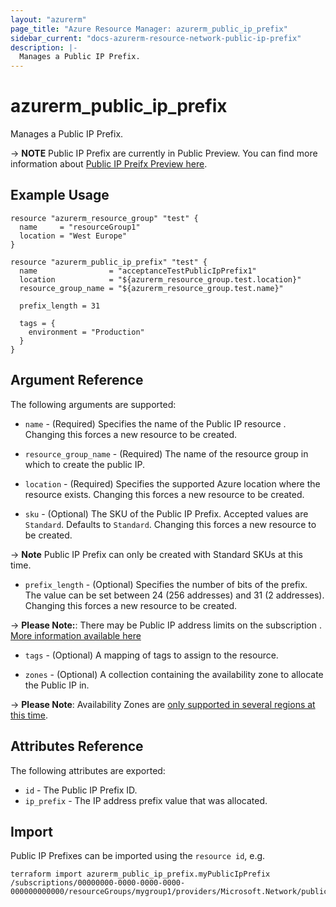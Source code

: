 ```yaml
---
layout: "azurerm"
page_title: "Azure Resource Manager: azurerm_public_ip_prefix"
sidebar_current: "docs-azurerm-resource-network-public-ip-prefix"
description: |-
  Manages a Public IP Prefix.
---
```


# azurerm_public_ip_prefix

Manages a Public IP Prefix.

-> **NOTE** Public IP Prefix are currently in Public Preview. You can find more information about [Public IP Preifx Preview here](https://docs.microsoft.com/en-us/azure/virtual-network/public-ip-address-prefix).

## Example Usage

```hcl
resource "azurerm_resource_group" "test" {
  name     = "resourceGroup1"
  location = "West Europe"
}

resource "azurerm_public_ip_prefix" "test" {
  name                = "acceptanceTestPublicIpPrefix1"
  location            = "${azurerm_resource_group.test.location}"
  resource_group_name = "${azurerm_resource_group.test.name}"

  prefix_length = 31

  tags = {
    environment = "Production"
  }
}
```

## Argument Reference

The following arguments are supported:

* `name` - (Required) Specifies the name of the Public IP resource . Changing this forces a new resource to be created.

* `resource_group_name` - (Required) The name of the resource group in which to create the public IP.

* `location` - (Required) Specifies the supported Azure location where the resource exists. Changing this forces a new resource to be created.

* `sku` - (Optional) The SKU of the Public IP Prefix. Accepted values are `Standard`. Defaults to `Standard`. Changing this forces a new resource to be created.

-> **Note** Public IP Prefix can only be created with Standard SKUs at this time.

* `prefix_length` - (Optional) Specifies the number of bits of the prefix. The value can be set between 24 (256 addresses) and 31 (2 addresses). Changing this forces a new resource to be created.

-> **Please Note:**: There may be Public IP address limits on the subscription . [More information available here](https://docs.microsoft.com/en-us/azure/azure-subscription-service-limits?toc=%2fazure%2fvirtual-network%2ftoc.json#publicip-address)

* `tags` - (Optional) A mapping of tags to assign to the resource.

* `zones` - (Optional) A collection containing the availability zone to allocate the Public IP in.

-> **Please Note**: Availability Zones are [only supported in several regions at this time](https://docs.microsoft.com/en-us/azure/availability-zones/az-overview).

## Attributes Reference

The following attributes are exported:

* `id` - The Public IP Prefix ID.
* `ip_prefix` - The IP address prefix value that was allocated.

## Import

Public IP Prefixes can be imported using the `resource id`, e.g.

```shell
terraform import azurerm_public_ip_prefix.myPublicIpPrefix /subscriptions/00000000-0000-0000-0000-000000000000/resourceGroups/mygroup1/providers/Microsoft.Network/publicIPFixes/myPublicIpPrefix1
```
